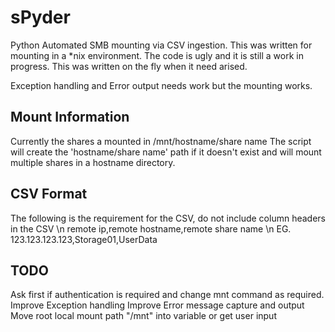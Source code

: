 # sPyder
Python Automated SMB mounting via CSV ingestion.  This was written for mounting in a \*nix environment.
The code is ugly and it is still a work in progress.  This was written on the fly when it need arised.

Exception handling and Error output needs work but the mounting works.

## Mount Information
Currently the shares a mounted in /mnt/hostname/share name
The script will create the 'hostname/share name' path if it doesn't exist and will mount multiple shares in a hostname directory.


## CSV Format
The following is the requirement for the CSV, do not include column headers in the CSV \n
remote ip,remote hostname,remote share name \n
EG. 123.123.123.123,Storage01,UserData


## TODO
Ask first if authentication is required and change mnt command as required.
Improve Exception handling
Improve Error message capture and output
Move root local mount path "/mnt" into variable or get user input

